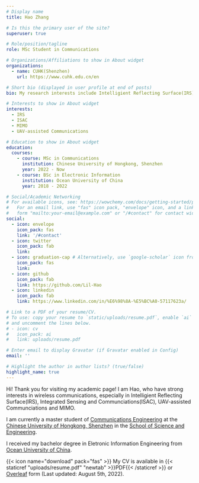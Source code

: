 ```yaml
---
# Display name
title: Hao Zhang

# Is this the primary user of the site?
superuser: true

# Role/position/tagline
role: MSc Student in Communications

# Organizations/Affiliations to show in About widget
organizations:
  - name: CUHK(Shenzhen)
    url: https://www.cuhk.edu.cn/en

# Short bio (displayed in user profile at end of posts)
bio: My research interests include Intelligient Reflecting Surface(IRS), Integrated Sensing and Communciations(ISAC), UAV-assisted Communciations and MIMO.

# Interests to show in About widget
interests:
  - IRS
  - ISAC
  - MIMO
  - UAV-assisted Communications

# Education to show in About widget
education:
  courses:
    - course: MSc in Communications
      institution: Chinese University of Hongkong, Shenzhen
      year: 2022 - Now
    - course: BSc in Electronic Information
      institution: Ocean University of China
      year: 2018 - 2022

# Social/Academic Networking
# For available icons, see: https://wowchemy.com/docs/getting-started/page-builder/#icons
#   For an email link, use "fas" icon pack, "envelope" icon, and a link in the
#   form "mailto:your-email@example.com" or "/#contact" for contact widget.
social:
  - icon: envelope
    icon_pack: fas
    link: '/#contact'
  - icon: twitter
    icon_pack: fab
    link:
  - icon: graduation-cap # Alternatively, use `google-scholar` icon from `ai` icon pack
    icon_pack: fas
    link: 
  - icon: github
    icon_pack: fab
    link: https://github.com/Lil-Hao
  - icon: linkedin
    icon_pack: fab
    link: https://www.linkedin.com/in/%E6%98%8A-%E5%BC%A0-57117623a/

# Link to a PDF of your resume/CV.
# To use: copy your resume to `static/uploads/resume.pdf`, enable `ai` icons in `params.toml`,
# and uncomment the lines below.
# - icon: cv
#   icon_pack: ai
#   link: uploads/resume.pdf

# Enter email to display Gravatar (if Gravatar enabled in Config)
email: ''

# Highlight the author in author lists? (true/false)
highlight_name: true
---
```


Hi! Thank you for visiting my academic page! I am Hao, who have strong interests in wireless communications, especially in Intelligient Reflecting Surface(IRS), Integrated Sensing and Communciations(ISAC), UAV-assisted Communciations and MIMO.

I am currently a master student of [Communications Engineering](https://sse.cuhk.edu.cn/en/page/751) at the [Chinese University of Hongkong, Shenzhen](https://www.cuhk.edu.cn/en) in the [School of Science and Engineering](https://sse.cuhk.edu.cn/en).

I received my bachelor degree in Eletronic Information Engineering from [Ocean University of China](http://eweb.ouc.edu.cn/).

{{< icon name="download" pack="fas" >}} My CV is available in {{< staticref "uploads/resume.pdf" "newtab" >}}PDF{{< /staticref >}} or [Overleaf](https://www.overleaf.com/project/62eb681aebbfc33797f47c32) form (Last updated: August 5th, 2022).
